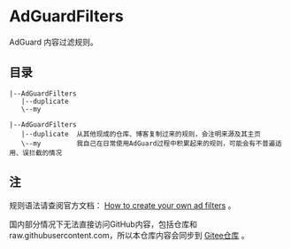 # AdGuardFilters

AdGuard 内容过滤规则。

## 目录

```text
|--AdGuardFilters
   |--duplicate
   \--my
```

```text
|--AdGuardFilters
   |--duplicate  从其他现成的仓库、博客复制过来的规则，会注明来源及其主页
   \--my         我自己在日常使用AdGuard过程中积累起来的规则，可能会有不普遍适用、误拦截的情况
```

## 注

规则语法请查阅官方文档： [How to create your own ad filters](https://kb.adguard.com/zh/general/how-to-create-your-own-ad-filters) 。

国内部分情况下无法直接访问GitHub内容，包括仓库和raw.githubusercontent.com，所以本仓库内容会同步到 [Gitee仓库](https://gitee.com/ultronxr/AdGuardFilters) 。
